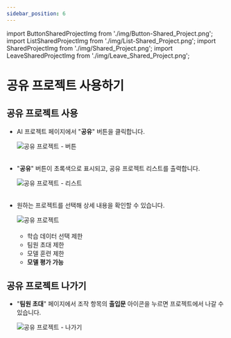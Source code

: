 ```yaml
---
sidebar_position: 6
---
```


import ButtonSharedProjectImg from './img/Button-Shared_Project.png';
import ListSharedProjectImg from './img/List-Shared_Project.png';
import SharedProjectImg from './img/Shared_Project.png';
import LeaveSharedProjectImg from './img/Leave_Shared_Project.png';

# 공유 프로젝트 사용하기

  ## 공유 프로젝트 사용
  * AI 프로젝트 페이지에서 "**공유**" 버튼을 클릭합니다.

    <div style={{ textAlign: 'center' }}>
      <img src={ButtonSharedProjectImg} alt="공유 프로젝트 - 버튼" style={{ width: '60%' }} />
    </div>

    <br />

  * "**공유**" 버튼이 초록색으로 표시되고, 공유 프로젝트 리스트를 출력합니다.

    <div style={{ textAlign: 'center' }}>
      <img src={ListSharedProjectImg} alt="공유 프로젝트 - 리스트" style={{ width: '100%' }} />
    </div>

    <br />

  * 원하는 프로젝트를 선택해 상세 내용을 확인할 수 있습니다.

    <div style={{ textAlign: 'center' }}>
      <img src={SharedProjectImg} alt="공유 프로젝트" style={{ width: '100%' }} />
    </div>

    <br />

    * 학습 데이터 선택 제한
    * 팀원 초대 제한
    * 모델 훈련 제한
    * **모델 평가 가능**

  ## 공유 프로젝트 나가기
  * "**팀원 초대**" 페이지에서 조작 항목의 **출입문** 아이콘을 누르면 프로젝트에서 나갈 수 있습니다.
    <div style={{ textAlign: 'center' }}>
      <img src={LeaveSharedProjectImg} alt="공유 프로젝트 - 나가기" style={{ width: '100%' }} />
    </div>

    <br />